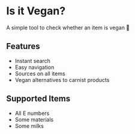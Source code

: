 # Is it Vegan?

A simple tool to check whether an item is vegan 🌱

## Features

- Instant search
- Easy navigation
- Sources on all items
- Vegan alternatives to carnist products

## Supported Items

- All E numbers
- Some materials
- Some milks
